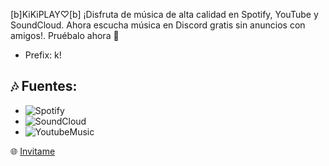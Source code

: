 [b]KiKiPLAY♡[b] ¡Disfruta de música de alta calidad en Spotify, YouTube y SoundCloud. Ahora escucha música en Discord gratis sin anuncios con amigos!. Pruébalo ahora 💜

- Prefix: k!
  
## 🎶 Fuentes:

-   ![Spotify](https://img.shields.io/badge/Spotify-1ED760?style=plastic&logo=spotify&logoColor=white)
-   ![SoundCloud](https://img.shields.io/badge/SoundCloud-f58b0c?style=plastic&logo=soundcloud&logoColor=white)
-   ![YoutubeMusic](https://img.shields.io/badge/YouTube-fa3106?style=plastic&logo=deezer&logoColor=white)  

🌐 [Invitame](https://discord.com/oauth2/authorize?client_id=1262118026556477540&scope=bot&permissions=285618564112)
